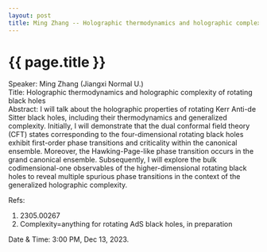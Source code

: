```yaml
---
layout: post
title: Ming Zhang -- Holographic thermodynamics and holographic complexity of rotating black holes
---
```


{{ page.title }}
================

Speaker: Ming Zhang (Jiangxi Normal U.)  
Title: Holographic thermodynamics and holographic complexity of rotating black holes    
Abstract: I will talk about the holographic properties of rotating Kerr Anti-de Sitter black holes, including their thermodynamics and generalized complexity. Initially, I will demonstrate that the dual conformal field theory (CFT) states corresponding to the four-dimensional rotating black holes exhibit first-order phase transitions and criticality within the canonical ensemble. Moreover, the Hawking-Page-like phase transition occurs in the grand canonical ensemble. Subsequently, I will explore the bulk codimensional-one observables of the higher-dimensional rotating black holes to reveal multiple spurious phase transitions in the context of the generalized holographic complexity.

<p> Refs: </p>
<ol>
	<li>2305.00267</li>
	<li>Complexity=anything for rotating AdS black holes, in preparation</li>
</ol>

Date & Time: 3:00 PM, Dec 13, 2023.  